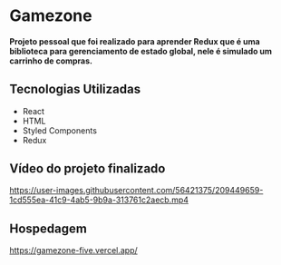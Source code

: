 # Gamezone
<h4>
  Projeto pessoal que foi realizado para aprender Redux que é uma biblioteca para gerenciamento de estado global, nele é simulado um carrinho de compras.
</h4>

## Tecnologias Utilizadas
+ React
+ HTML
+ Styled Components
+ Redux

## Vídeo do projeto finalizado
https://user-images.githubusercontent.com/56421375/209449659-1cd555ea-41c9-4ab5-9b9a-313761c2aecb.mp4

## Hospedagem
https://gamezone-five.vercel.app/


